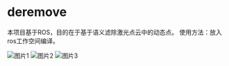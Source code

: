 # deremove
本项目基于ROS，目的在于基于语义滤除激光点云中的动态点。
使用方法：放入ros工作空间编译。

![图片1](https://user-images.githubusercontent.com/42105276/189471464-720cb03c-5e15-4f4e-b5c7-a262ba8cb09b.png)
![图片2](https://user-images.githubusercontent.com/42105276/189471491-cf0fb976-4734-4593-8160-41c606d90227.png)
![图片3](https://user-images.githubusercontent.com/42105276/189471492-9e1b5675-ea8e-4e4b-9252-b13b59cfb2c2.png)
